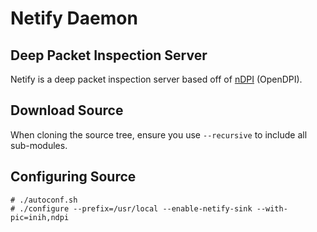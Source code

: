 Netify Daemon
=============
Deep Packet Inspection Server
-----------------------------

Netify is a deep packet inspection server based off of
[nDPI](www.ntop.org/products/deep-packet-inspection/ndpi/) (OpenDPI).

Download Source
---------------

When cloning the source tree, ensure you use `--recursive` to include all
sub-modules.

Configuring Source
------------------

```
# ./autoconf.sh
# ./configure --prefix=/usr/local --enable-netify-sink --with-pic=inih,ndpi
```

